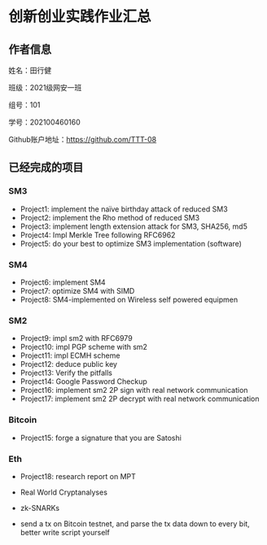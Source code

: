 # 创新创业实践作业汇总
## 作者信息
姓名：田行健

班级：2021级网安一班

组号：101

学号：202100460160

Github账户地址：https://github.com/TTT-08

## 已经完成的项目
### SM3
* Project1: implement the naïve birthday attack of reduced SM3<br>
* Project2: implement the Rho method of reduced SM3<br>
* Project3: implement length extension attack for SM3, SHA256, md5<br>
* Project4: Impl Merkle Tree following RFC6962<br>
* Project5: do your best to optimize SM3 implementation (software)<br>

### SM4
* Project6: implement SM4<br>
* Project7: optimize SM4 with SIMD<br>
* Project8: SM4-implemented on Wireless self powered equipmen<br>
### SM2
* Project9: impl sm2 with RFC6979<br>
* Project10: impl PGP scheme with sm2<br>
* Project11: impl ECMH scheme
* Project12: deduce public key
* Project13: Verify the pitfalls
* Project14: Google Password Checkup
* Project16: implement sm2 2P sign with real network communication
* Project17: implement sm2 2P decrypt with real network communication
### Bitcoin
* Project15: forge a signature that you are Satoshi
### Eth
* Project18: research report on MPT

* Real World Cryptanalyses
* zk-SNARKs
* send a tx on Bitcoin testnet, and parse the tx data down to every bit, better write script yourself
